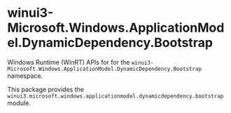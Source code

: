 <!-- warning: Please don't edit this file. It was automatically generated. -->

# winui3-Microsoft.Windows.ApplicationModel.DynamicDependency.Bootstrap

Windows Runtime (WinRT) APIs for for the `winui3-Microsoft.Windows.ApplicationModel.DynamicDependency.Bootstrap` namespace.

This package provides the `winui3.microsoft.windows.applicationmodel.dynamicdependency.bootstrap` module.
